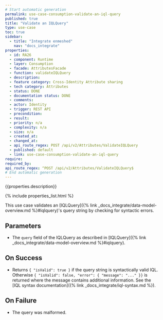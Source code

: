 ```yaml
---
# Start automatic generation
permalink: use-case-consumption-validate-an-iql-query
published: true
title: "Validate an IQLQuery"
type: use-case
toc: true
sidebar:
  - title: "Integrate enmeshed"
    nav: "docs_integrate"
properties:
  - id: RA26
  - component: Runtime
  - layer: Consumption
  - facade: AttributesFacade
  - function: validateIQLQuery
  - description:
  - feature category: Cross-Identity Attribute sharing
  - tech category: Attributes
  - status: DONE
  - documentation status: DONE
  - comments:
  - actor: Identity
  - trigger: REST API
  - precondition:
  - result:
  - priority: n/a
  - complexity: n/a
  - size: n/a
  - created_at:
  - changed_at:
  - api_route_regex: POST /api/v2/Attributes/ValidateIQLQuery
  - published: default
  - link: use-case-consumption-validate-an-iql-query
require:
required_by:
api_route_regex: ^POST /api/v2/Attributes/ValidateIQLQuery$
# End automatic generation
---
```


{{properties.description}}

{% include properties_list.html %}

This use case validates an [IQLQuery]({% link _docs_integrate/data-model-overview.md %}#iqlquery)'s query string by checking for syntactic errors.

## Parameters

- The `query` field of the IQLQuery as described in [IQLQuery]({% link _docs_integrate/data-model-overview.md %}#iqlquery).

## On Success

- Returns `{ "isValid": true }` if the query string is syntactically valid IQL. Otherwise `{ "isValid": false, "error": { "message": "..." }}` is returned where the message contains additional information. See the [IQL syntax documentation]({% link _docs_integrate/iql-syntax.md %}).

## On Failure

- The query was malformed.
